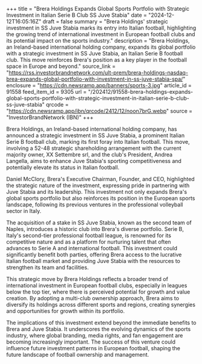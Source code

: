 +++
title = "Brera Holdings Expands Global Sports Portfolio with Strategic Investment in Italian Serie B Club SS Juve Stabia"
date = "2024-12-12T16:05:16Z"
draft = false
summary = "Brera Holdings' strategic investment in SS Juve Stabia marks its entry into Italian football, highlighting the growing trend of international investment in European football clubs and its potential impact on the sports industry."
description = "Brera Holdings, an Ireland-based international holding company, expands its global portfolio with a strategic investment in SS Juve Stabia, an Italian Serie B football club. This move reinforces Brera's position as a key player in the football space in Europe and beyond."
source_link = "https://rss.investorbrandnetwork.com/ult-prem/brera-holdings-nasdaq-brea-expands-global-portfolio-with-investment-in-ss-juve-stabia-spa/"
enclosure = "https://cdn.newsramp.app/banners/sports-3.jpg"
article_id = 91558
feed_item_id = 9305
url = "/202412/91558-brera-holdings-expands-global-sports-portfolio-with-strategic-investment-in-italian-serie-b-club-ss-juve-stabia"
qrcode = "https://cdn.newsramp.app/ibn/qrcode/2412/12/noon7brG.webp"
source = "InvestorBrandNetwork (IBN)"
+++

<p>Brera Holdings, an Ireland-based international holding company, has announced a strategic investment in SS Juve Stabia, a prominent Italian Serie B football club, marking its first foray into Italian football. This move, involving a 52-48 strategic shareholding arrangement with the current majority owner, XX Settembre srl, and the club's President, Andrea Langella, aims to enhance Juve Stabia's sporting competitiveness and potentially elevate its status in Italian football.</p><p>Daniel McClory, Brera's Executive Chairman, Founder, and CEO, highlighted the strategic nature of the investment, expressing pride in partnering with Juve Stabia and its leadership. This investment not only expands Brera's global sports portfolio but also reinforces its position in the European sports landscape, following its previous ventures in the professional volleyball sector in Italy.</p><p>The acquisition of a stake in SS Juve Stabia, known as the second team of Naples, introduces a historic club into Brera's diverse portfolio. Serie B, Italy's second-tier professional football league, is renowned for its competitive nature and as a platform for nurturing talent that often advances to Serie A and international football. This investment could significantly benefit both parties, offering Brera access to the lucrative Italian football market and providing Juve Stabia with the resources to strengthen its team and facilities.</p><p>This strategic move by Brera Holdings reflects a broader trend of international investment in European football clubs, especially in leagues below the top tier, where there is perceived potential for growth and value creation. By adopting a multi-club ownership approach, Brera aims to diversify its holdings across different sports and regions, creating synergies and opportunities for growth within its portfolio.</p><p>The implications of this investment extend beyond the immediate benefits to Brera and Juve Stabia. It underscores the evolving dynamics of the sports industry, where global branding, media rights, and fan engagement are becoming increasingly important. The success of this venture could influence future investment patterns in European football, shaping the future landscape of football ownership and management.</p>